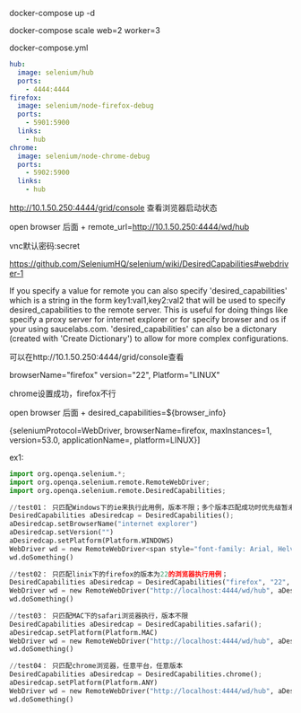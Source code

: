 docker-compose up -d

docker-compose scale web=2 worker=3

docker-compose.yml
```yaml
hub:
  image: selenium/hub
  ports:
    - 4444:4444
firefox:
  image: selenium/node-firefox-debug
  ports:
    - 5901:5900
  links:
    - hub
chrome:
  image: selenium/node-chrome-debug
  ports:
    - 5902:5900
  links:
    - hub
```

http://10.1.50.250:4444/grid/console
查看浏览器启动状态

open browser 后面 + remote_url=http://10.1.50.250:4444/wd/hub


vnc默认密码:secret


https://github.com/SeleniumHQ/selenium/wiki/DesiredCapabilities#webdriver-1

If you specify a value for remote you can also specify 'desired_capabilities' which is a string in the form key1:val1,key2:val2 that will be used to specify desired_capabilities to the remote server. This is useful for doing things like specify a proxy server for internet explorer or for specify browser and os if your using saucelabs.com. 'desired_capabilities' can also be a dictonary (created with 'Create Dictionary') to allow for more complex configurations.

可以在http://10.1.50.250:4444/grid/console查看

browserName="firefox"
version="22",
Platform="LINUX"

chrome设置成功，firefox不行

open browser 后面 +  desired_capabilities=${browser_info}


{seleniumProtocol=WebDriver, browserName=firefox, maxInstances=1, version=53.0, applicationName=, platform=LINUX}]


ex1:
```python
import org.openqa.selenium.*;  
import org.openqa.selenium.remote.RemoteWebDriver;  
import org.openqa.selenium.remote.DesiredCapabilities;  
  
//test01： 只匹配Windows下的ie来执行此用例，版本不限；多个版本匹配成功时优先级暂未知  
DesiredCapabilities aDesiredcap = DesiredCapabilities();  
aDesiredcap.setBrowserName("internet explorer")  
aDesiredcap.setVersion("")  
aDesiredcap.setPlatform(Platform.WINDOWS)  
WebDriver wd = new RemoteWebDriver<span style="font-family: Arial, Helvetica, sans-serif;">("http://localhost:4444/wd/hub", aDesiredcap);</span>  
wd.doSomething()  
  
//test02： 只匹配linix下的firefox的版本为22的浏览器执行用例；    
DesiredCapabilities aDesiredcap = DesiredCapabilities("firefox", "22", Platform.LINUX);  
WebDriver wd = new RemoteWebDriver("http://localhost:4444/wd/hub", aDesiredcap);  
wd.doSomething()      
  
//test03： 只匹配MAC下的safari浏览器执行，版本不限    
DesiredCapabilities aDesiredcap = DesiredCapabilities.safari();  
aDesiredcap.setPlatform(Platform.MAC)  
WebDriver wd = new RemoteWebDriver("http://localhost:4444/wd/hub", aDesiredcap);  
wd.doSomething()      
  
//test04： 只匹配chrome浏览器，任意平台，任意版本  
DesiredCapabilities aDesiredcap = DesiredCapabilities.chrome();  
aDesiredcap.setPlatform(Platform.ANY)  
WebDriver wd = new RemoteWebDriver("http://localhost:4444/wd/hub", aDesiredcap);  
wd.doSomething()      
```
